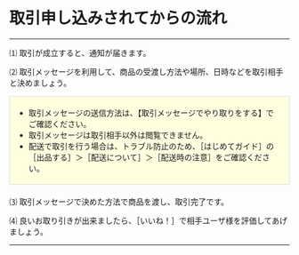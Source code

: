 # 取引申し込みされてからの流れ
<hr>
⑴ 取引が成立すると、通知が届きます。

⑵ 取引メッセージを利用して、商品の受渡し方法や場所、日時などを取引相手と決めましょう。
<div style="padding: 5px 15px 5px 10px; margin-bottom: 20px; border: 1px solid #dcdcdc; background-color: #ffffe0;">
<ul>
<li>取引メッセージの送信方法は、【取引メッセージでやり取りをする】でご確認ください。</li>
<li>取引メッセージは取引相手以外は閲覧できません。</li>
<li>配送で取引を行う場合は、トラブル防止のため、［はじめてガイド］の［出品する］＞［配送について］＞［配送時の注意］をご確認ください。</li>
</ul>
</div>
⑶ 取引メッセージで決めた方法で商品を渡し、取引完了です。

⑷ 良いお取り引きが出来ましたら、［いいね！］で相手ユーザ様を評価してあげましょう。
<hr>